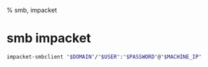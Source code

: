 % smb, impacket

# smb impacket
```sh
impacket-smbclient "$DOMAIN"/"$USER":"$PASSWORD"@"$MACHINE_IP" 
```

